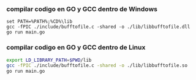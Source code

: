 
### compilar codigo en GO y GCC dentro de Windows
```batch
set PATH=%PATH%;%CD%\lib
gcc -fPIC ./include/bufftofile.c -shared -o ./lib/libbufftofile.dll
go run main.go
```

### compilar codigo en GO y GCC dentro de Linux
```sh
export LD_LIBRARY_PATH=$PWD/lib
gcc -fPIC ./include/bufftofile.c -shared -o ./lib/libbufftofile.so
go run main.go
```

